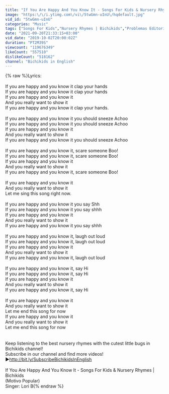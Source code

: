 ```yaml
---
title: "If You Are Happy And You Know It - Songs For Kids & Nursery Rhymes | Bichikids"
image: "https:\/\/i.ytimg.com\/vi\/5twGmn-uInU\/hqdefault.jpg"
vid_id: "5twGmn-uInU"
categories: "Music"
tags: ["Songs For Kids","Nursery Rhymes | Bichikids","Problemas Editoriales"]
date: "2021-09-20T21:33:15+03:00"
vid_date: "2019-10-02T20:00:02Z"
duration: "PT2M39S"
viewcount: "119676349"
likeCount: "557510"
dislikeCount: "518162"
channel: "Bichikids in English"
---
```

{% raw %}Lyrics:<br /><br />If you are happy and you know it clap your hands <br />If you are happy and you know it clap your hands <br />If you are happy and you know it <br />And you really want to show it <br />If you are happy and you know it clap your hands. <br /><br />If you are happy and you know it you should sneeze Achoo <br />If you are happy and you know it you should sneeze Achoo <br />If you are happy and you know it <br />And you really want to show it <br />If you are happy and you know it you should sneeze Achoo <br /><br />If you are happy and you know it, scare someone Boo! <br />If you are happy and you know it, scare someone Boo! <br />If you are happy and you know it <br />And you really want to show it <br />If you are happy and you know it, scare someone Boo! <br /><br />If you are happy and you know it <br />And you really want to show it <br />Let me sing this song right now. <br /><br />If you are happy and you know it you say Shh <br />If you are happy and you know it you say shhh <br />If you are happy and you know it <br />And you really want to show it <br />If you are happy and you know it you say shhh <br /><br />If you are happy and you know it, laugh out loud<br />If you are happy and you know it, laugh out loud <br />If you are happy and you know it <br />And you really want to show it <br />If you are happy and you know it, laugh out loud <br /><br />If you are happy and you know it, say Hi <br />If you are happy and you know it, say Hi <br />If you are happy and you know it <br />And you really want to show it <br />If you are happy and you know it, say Hi <br /><br />If you are happy and you know it <br />And you really want to show it <br />Let me end this song for now <br />If you are happy and you know it <br />And you really want to show it <br />Let me end this song for now<br /><br /><br />Keep listening to the best nursery rhymes with the cutest little bugs in Bichikids channel! <br />Subscribe in our channel and find more videos! ►<a rel="nofollow" target="blank" href="http://bit.ly/SubscribeBichikidsInEnglish">http://bit.ly/SubscribeBichikidsInEnglish</a><br /><br />If You Are Happy And You Know It - Songs For Kids &amp; Nursery Rhymes | Bichikids<br />(Motivo Popular)<br />Singer: Lori B{% endraw %}
